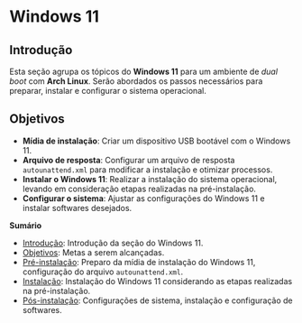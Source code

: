 # Windows 11

## Introdução

Esta seção agrupa os tópicos do **Windows 11** para um ambiente de *dual boot* com **Arch Linux**. Serão abordados os passos necessários para preparar, instalar e configurar o sistema operacional.

## Objetivos

* **Mídia de instalação**: Criar um dispositivo USB bootável com o Windows 11.
* **Arquivo de resposta**: Configurar um arquivo de resposta `autounattend.xml` para modificar a instalação e otimizar processos.
* **Instalar o Windows 11**: Realizar a instalação do sistema operacional, levando em consideração etapas realizadas na pré-instalação.
* **Configurar o sistema**: Ajustar as configurações do Windows 11 e instalar softwares desejados.

**Sumário**

* [Introdução](./README.md#introdução): Introdução da seção do Windows 11.
* [Objetivos](./README.md#objetivos): Metas a serem alcançadas.
* [Pré-instalação](./0-pre-install/README.md): Preparo da mídia de instalação do Windows 11, configuração do arquivo `autounattend.xml`.
* [Instalação](./1-installation/README.md): Instalação do Windows 11 considerando as etapas realizadas na pré-instalação.
* [Pós-instalação](./2-post-install/README.md): Configurações de sistema, instalação e configuração de softwares.